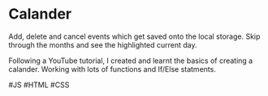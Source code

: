 # Calander

Add, delete and cancel events which get saved onto the local storage. Skip through the months and see the highlighted current day.


Following a YouTube tutorial, I created and learnt the basics of creating a calander. Working with lots of functions and If/Else statments. 

#JS #HTML #CSS
